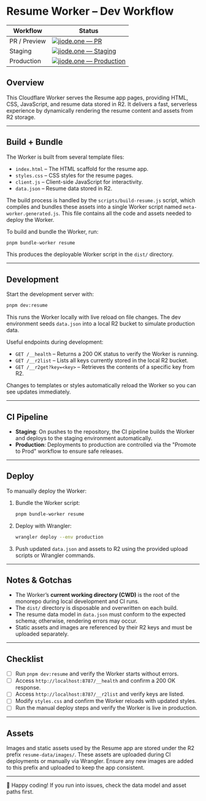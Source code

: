 # Resume Worker – Dev Workflow

| Workflow      | Status |
|---------------|--------|
| PR / Preview  | [![jiode.one — PR](https://github.com/wearejiode/syzygy/actions/workflows/jiode.one-pages-pr.yml/badge.svg?branch=main)](https://github.com/wearejiode/syzygy/actions/workflows/jiode.one-pages-pr.yml) |
| Staging       | [![jiode.one — Staging](https://github.com/wearejiode/syzygy/actions/workflows/jiode.one-pages-release-staging.yml/badge.svg?branch=main)](https://github.com/wearejiode/syzygy/actions/workflows/jiode.one-pages-release-staging.yml) |
| Production    | [![jiode.one — Production](https://github.com/wearejiode/syzygy/actions/workflows/jiode.one-pages-promote-prod.yml/badge.svg?branch=main)](https://github.com/wearejiode/syzygy/actions/workflows/jiode.one-pages-promote-prod.yml) |

## Overview

This Cloudflare Worker serves the Resume app pages, providing HTML, CSS, JavaScript, and resume data stored in R2. It delivers a fast, serverless experience by dynamically rendering the resume content and assets from R2 storage.

---

## Build + Bundle

The Worker is built from several template files:

- `index.html` – The HTML scaffold for the resume app.
- `styles.css` – CSS styles for the resume pages.
- `client.js` – Client-side JavaScript for interactivity.
- `data.json` – Resume data stored in R2.

The build process is handled by the `scripts/build-resume.js` script, which compiles and bundles these assets into a single Worker script named `meta-worker.generated.js`. This file contains all the code and assets needed to deploy the Worker.

To build and bundle the Worker, run:

```bash
pnpm bundle-worker resume
```

This produces the deployable Worker script in the `dist/` directory.

---

## Development

Start the development server with:

```bash
pnpm dev:resume
```

This runs the Worker locally with live reload on file changes. The dev environment seeds `data.json` into a local R2 bucket to simulate production data.

Useful endpoints during development:

- `GET /__health` – Returns a 200 OK status to verify the Worker is running.
- `GET /__r2list` – Lists all keys currently stored in the local R2 bucket.
- `GET /__r2get?key=<key>` – Retrieves the contents of a specific key from R2.

Changes to templates or styles automatically reload the Worker so you can see updates immediately.

---

## CI Pipeline

- **Staging**: On pushes to the repository, the CI pipeline builds the Worker and deploys to the staging environment automatically.
- **Production**: Deployments to production are controlled via the "Promote to Prod" workflow to ensure safe releases.

---

## Deploy

To manually deploy the Worker:

1. Bundle the Worker script:

   ```bash
   pnpm bundle-worker resume
   ```

2. Deploy with Wrangler:

   ```bash
   wrangler deploy --env production
   ```

3. Push updated `data.json` and assets to R2 using the provided upload scripts or Wrangler commands.

---

## Notes & Gotchas

- The Worker’s **current working directory (CWD)** is the root of the monorepo during local development and CI runs.
- The `dist/` directory is disposable and overwritten on each build.
- The resume data model in `data.json` must conform to the expected schema; otherwise, rendering errors may occur.
- Static assets and images are referenced by their R2 keys and must be uploaded separately.

---

## Checklist

- [ ] Run `pnpm dev:resume` and verify the Worker starts without errors.
- [ ] Access `http://localhost:8787/__health` and confirm a 200 OK response.
- [ ] Access `http://localhost:8787/__r2list` and verify keys are listed.
- [ ] Modify `styles.css` and confirm the Worker reloads with updated styles.
- [ ] Run the manual deploy steps and verify the Worker is live in production.

---

## Assets

Images and static assets used by the Resume app are stored under the R2 prefix `resume-data/images/`. These assets are uploaded during CI deployments or manually via Wrangler. Ensure any new images are added to this prefix and uploaded to keep the app consistent.

---

🚀 Happy coding! If you run into issues, check the data model and asset paths first.
